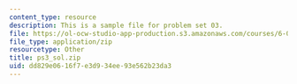 ```yaml
---
content_type: resource
description: This is a sample file for problem set 03.
file: https://ol-ocw-studio-app-production.s3.amazonaws.com/courses/6-00sc-introduction-to-computer-science-and-programming-spring-2011/dd829e0616f7e3d934ee93e562b23da3_ps3_sol.zip
file_type: application/zip
resourcetype: Other
title: ps3_sol.zip
uid: dd829e06-16f7-e3d9-34ee-93e562b23da3
---
```

